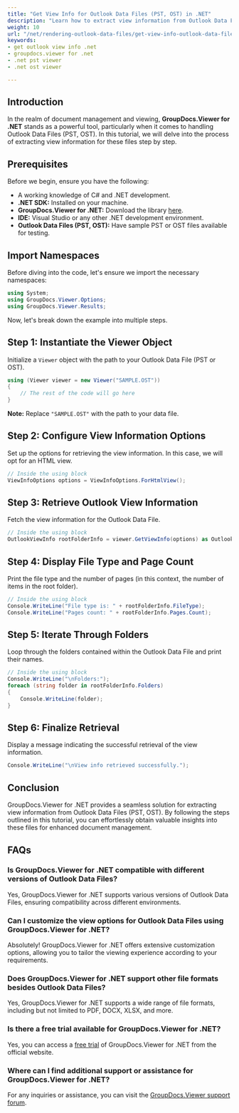 ```yaml
---
title: "Get View Info for Outlook Data Files (PST, OST) in .NET"
description: "Learn how to extract view information from Outlook Data Files (PST, OST) in your .NET applications using GroupDocs.Viewer. Enhance your document management capabilities."
weight: 10
url: "/net/rendering-outlook-data-files/get-view-info-outlook-data-file/"
keywords:
- get outlook view info .net
- groupdocs.viewer for .net
- .net pst viewer
- .net ost viewer

---
```


## Introduction

In the realm of document management and viewing, **GroupDocs.Viewer for .NET** stands as a powerful tool, particularly when it comes to handling Outlook Data Files (PST, OST). In this tutorial, we will delve into the process of extracting view information for these files step by step.

## Prerequisites

Before we begin, ensure you have the following:
*   A working knowledge of C# and .NET development.
*   **.NET SDK:** Installed on your machine.
*   **GroupDocs.Viewer for .NET:** Download the library [here](https://releases.groupdocs.com/viewer/net/).
*   **IDE:** Visual Studio or any other .NET development environment.
*   **Outlook Data Files (PST, OST):** Have sample PST or OST files available for testing.

## Import Namespaces

Before diving into the code, let's ensure we import the necessary namespaces:

```csharp
using System;
using GroupDocs.Viewer.Options;
using GroupDocs.Viewer.Results;
```

Now, let's break down the example into multiple steps.

## Step 1: Instantiate the Viewer Object

Initialize a `Viewer` object with the path to your Outlook Data File (PST or OST).

```csharp
using (Viewer viewer = new Viewer("SAMPLE.OST"))
{
    // The rest of the code will go here
}
```
**Note:** Replace `"SAMPLE.OST"` with the path to your data file.

## Step 2: Configure View Information Options

Set up the options for retrieving the view information. In this case, we will opt for an HTML view.

```csharp
// Inside the using block
ViewInfoOptions options = ViewInfoOptions.ForHtmlView();
```

## Step 3: Retrieve Outlook View Information

Fetch the view information for the Outlook Data File.

```csharp
// Inside the using block
OutlookViewInfo rootFolderInfo = viewer.GetViewInfo(options) as OutlookViewInfo;
```

## Step 4: Display File Type and Page Count

Print the file type and the number of pages (in this context, the number of items in the root folder).

```csharp
// Inside the using block
Console.WriteLine("File type is: " + rootFolderInfo.FileType);
Console.WriteLine("Pages count: " + rootFolderInfo.Pages.Count);
```

## Step 5: Iterate Through Folders

Loop through the folders contained within the Outlook Data File and print their names.

```csharp
// Inside the using block
Console.WriteLine("\nFolders:");
foreach (string folder in rootFolderInfo.Folders)
{
    Console.WriteLine(folder);
}
```

## Step 6: Finalize Retrieval

Display a message indicating the successful retrieval of the view information.

```csharp
Console.WriteLine("\nView info retrieved successfully.");
```

## Conclusion

GroupDocs.Viewer for .NET provides a seamless solution for extracting view information from Outlook Data Files (PST, OST). By following the steps outlined in this tutorial, you can effortlessly obtain valuable insights into these files for enhanced document management.

## FAQs

### Is GroupDocs.Viewer for .NET compatible with different versions of Outlook Data Files?
Yes, GroupDocs.Viewer for .NET supports various versions of Outlook Data Files, ensuring compatibility across different environments.

### Can I customize the view options for Outlook Data Files using GroupDocs.Viewer for .NET?
Absolutely! GroupDocs.Viewer for .NET offers extensive customization options, allowing you to tailor the viewing experience according to your requirements.

### Does GroupDocs.Viewer for .NET support other file formats besides Outlook Data Files?
Yes, GroupDocs.Viewer for .NET supports a wide range of file formats, including but not limited to PDF, DOCX, XLSX, and more.

### Is there a free trial available for GroupDocs.Viewer for .NET?
Yes, you can access a [free trial](https://releases.groupdocs.com/) of GroupDocs.Viewer for .NET from the official website.

### Where can I find additional support or assistance for GroupDocs.Viewer for .NET?
For any inquiries or assistance, you can visit the [GroupDocs.Viewer support forum](https://forum.groupdocs.com/c/viewer/9).
